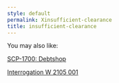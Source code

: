 ```yaml
---
style: default
permalink: Xinsufficient-clearance
title: insufficient-clearance
---
```

You may also like:

[SCP-1700: Debtshop](http://scp-wiki.net/scp-1700)

[Interrogation W 2105 001](http://scp-wiki.net/interrogation-w-2105-001)
